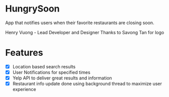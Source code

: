 # HungrySoon

App that notifies users when their favorite restaurants are closing soon.

Henry Vuong - Lead Developer and Designer
Thanks to Savong Tan for logo


# Features
- [x] Location based search results
- [x] User Notifications for specified times
- [x] Yelp API to deliver great results and information
- [x] Restaurant info update done using background thread to maximize user experience
